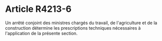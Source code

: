 # Article R4213-6

  
Un arrêté conjoint des ministres chargés du travail, de l'agriculture et de la construction détermine les prescriptions techniques nécessaires à l'application de la présente section.